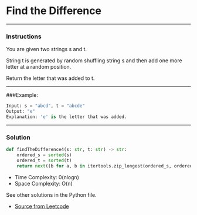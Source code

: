 # Find the Difference

---
### Instructions

You are given two strings s and t.

String t is generated by random shuffling string s and then add one more letter at a random position.

Return the letter that was added to t.

---

###Example:

```py
Input: s = "abcd", t = "abcde"
Output: "e"
Explanation: 'e' is the letter that was added.
```

---

### Solution

```py
def findTheDifference4(s: str, t: str) -> str:
    ordered_s = sorted(s)
    ordered_t = sorted(t)
    return next((b for a, b in itertools.zip_longest(ordered_s, ordered_t) if a != b))
```

* Time Complexity: 0(nlogn)
* Space Complexity: O(n) 


See other solutions in the Python file.


* [Source from Leetcode](https://leetcode.com/problems/find-the-difference/)




